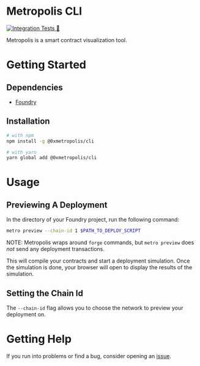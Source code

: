 # Metropolis CLI

[![Integration Tests 🌁](https://github.com/0xmetropolis/cli/actions/workflows/integrationTest.yml/badge.svg)](https://github.com/0xmetropolis/cli/actions/workflows/integrationTest.yml)

Metropolis is a smart contract visualization tool. 

# Getting Started

## Dependencies

- [Foundry](https://github.com/foundry-rs/foundry)

## Installation

```bash
# with npm
npm install -g @0xmetropolis/cli

# with yarn
yarn global add @0xmetropolis/cli
```

# Usage

## Previewing A Deployment

In the directory of your Foundry project, run the following command:

```bash
metro preview --chain-id 1 $PATH_TO_DEPLOY_SCRIPT
```
NOTE: Metropolis wraps around `forge` commands, but `metro preview` does *not* send any deployment transactions.

This will compile your contracts and start a deployment simulation. Once the simulation is done, your browser will open to display the results of the simulation.

## Setting the Chain Id

The `--chain-id` flag allows you to choose the network to preview your deployment on.

# Getting Help

If you run into problems or find a bug, consider opening an [issue](https://github.com/0xmetropolis/cli/issues/new).
